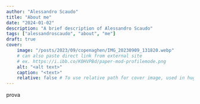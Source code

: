 ```yaml
---
author: "Alessandro Scaudo"
title: "About me"
date: "2024-01-02"
description: "A brief description of Alessandro Scaudo"
tags: ["alessandroscaudo", "about", "me"]
draft: true
cover:
    image: "/posts/2023/09/copenaghen/IMG_20230909_131820.webp"
    # can also paste direct link from external site
    # ex. https://i.ibb.co/K0HVPBd/paper-mod-profilemode.png
    alt: "<alt text>"
    caption: "<text>"
    relative: false # To use relative path for cover image, used in hugo Page-bundles
---
```


prova